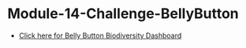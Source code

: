 # Module-14-Challenge-BellyButton

<ul>
<li>
<a href="https://HikmetYigit34.github.io/Module-14-Challenge-BellyButton" >Click here for Belly Button Biodiversity Dashboard</a>